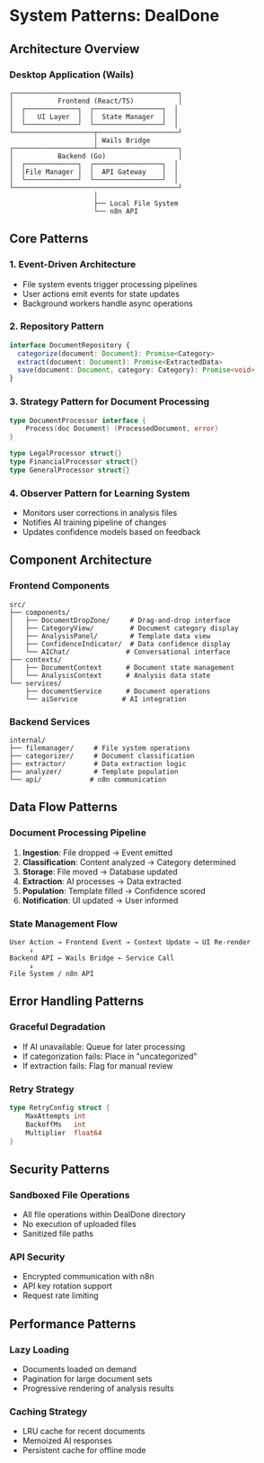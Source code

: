 # System Patterns: DealDone

## Architecture Overview

### Desktop Application (Wails)
```
┌─────────────────────────────────────────┐
│           Frontend (React/TS)           │
│  ┌─────────────┐  ┌─────────────────┐  │
│  │   UI Layer  │  │  State Manager  │  │
│  └─────────────┘  └─────────────────┘  │
└────────────────────┬────────────────────┘
                     │ Wails Bridge
┌────────────────────┴────────────────────┐
│           Backend (Go)                  │
│  ┌─────────────┐  ┌─────────────────┐  │
│  │File Manager │  │  API Gateway    │  │
│  └─────────────┘  └─────────────────┘  │
└─────────────────────────────────────────┘
                     │
                     ├── Local File System
                     └── n8n API
```

## Core Patterns

### 1. Event-Driven Architecture
- File system events trigger processing pipelines
- User actions emit events for state updates
- Background workers handle async operations

### 2. Repository Pattern
```typescript
interface DocumentRepository {
  categorize(document: Document): Promise<Category>
  extract(document: Document): Promise<ExtractedData>
  save(document: Document, category: Category): Promise<void>
}
```

### 3. Strategy Pattern for Document Processing
```go
type DocumentProcessor interface {
    Process(doc Document) (ProcessedDocument, error)
}

type LegalProcessor struct{}
type FinancialProcessor struct{}
type GeneralProcessor struct{}
```

### 4. Observer Pattern for Learning System
- Monitors user corrections in analysis files
- Notifies AI training pipeline of changes
- Updates confidence models based on feedback

## Component Architecture

### Frontend Components
```
src/
├── components/
│   ├── DocumentDropZone/     # Drag-and-drop interface
│   ├── CategoryView/         # Document category display
│   ├── AnalysisPanel/        # Template data view
│   ├── ConfidenceIndicator/  # Data confidence display
│   └── AIChat/              # Conversational interface
├── contexts/
│   ├── DocumentContext      # Document state management
│   └── AnalysisContext      # Analysis data state
└── services/
    ├── documentService      # Document operations
    └── aiService           # AI integration
```

### Backend Services
```
internal/
├── filemanager/     # File system operations
├── categorizer/     # Document classification
├── extractor/       # Data extraction logic
├── analyzer/        # Template population
└── api/            # n8n communication
```

## Data Flow Patterns

### Document Processing Pipeline
1. **Ingestion**: File dropped → Event emitted
2. **Classification**: Content analyzed → Category determined
3. **Storage**: File moved → Database updated
4. **Extraction**: AI processes → Data extracted
5. **Population**: Template filled → Confidence scored
6. **Notification**: UI updated → User informed

### State Management Flow
```
User Action → Frontend Event → Context Update → UI Re-render
     ↓
Backend API ← Wails Bridge ← Service Call
     ↓
File System / n8n API
```

## Error Handling Patterns

### Graceful Degradation
- If AI unavailable: Queue for later processing
- If categorization fails: Place in "uncategorized"
- If extraction fails: Flag for manual review

### Retry Strategy
```go
type RetryConfig struct {
    MaxAttempts int
    BackoffMs   int
    Multiplier  float64
}
```

## Security Patterns

### Sandboxed File Operations
- All file operations within DealDone directory
- No execution of uploaded files
- Sanitized file paths

### API Security
- Encrypted communication with n8n
- API key rotation support
- Request rate limiting

## Performance Patterns

### Lazy Loading
- Documents loaded on demand
- Pagination for large document sets
- Progressive rendering of analysis results

### Caching Strategy
- LRU cache for recent documents
- Memoized AI responses
- Persistent cache for offline mode 